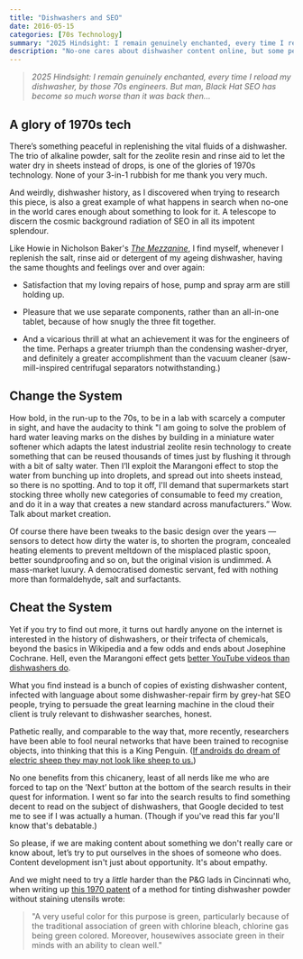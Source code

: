 ```yaml
---
title: "Dishwashers and SEO"
date: 2016-05-15
categories: [70s Technology]
summary: "2025 Hindsight: I remain genuinely enchanted, every time I reload my dishwasher, by those 70s engineers. But man, Black Hat SEO has become *so* much worse than it was back then..."
description: "No-one cares about dishwasher content online, but some people pretend to."
--- 
```


> _2025 Hindsight: I remain genuinely enchanted, every time I reload my dishwasher, by those 70s engineers. But man, Black Hat SEO has become *so* much worse than it was back then..._

## A glory of 1970s tech
There’s something peaceful in replenishing the vital fluids of a dishwasher. The trio of alkaline powder, salt for the zeolite resin and rinse aid to let the water dry in sheets instead of drops, is one of the glories of 1970s technology. None of your 3-in-1 rubbish for me thank you very much. 

And weirdly, dishwasher history, as I discovered when trying to research this piece, is also a great example of what happens in search when no-one in the world cares enough about something to look for it. A telescope to discern the cosmic background radiation of SEO in all its impotent splendour.

Like Howie in Nicholson Baker's [_The Mezzanine_](https://en.wikipedia.org/wiki/The_Mezzanine), I find myself, whenever I replenish the salt, rinse aid or detergent of my ageing dishwasher, having the same thoughts and feelings over and over again:

- Satisfaction that my loving repairs of hose, pump and spray arm are still holding up.

- Pleasure that we use separate components, rather than an all-in-one tablet, because of how snugly the three fit together. 

- And a vicarious thrill at what an achievement it was for the engineers of the time. Perhaps a greater triumph than the condensing washer-dryer, and definitely a greater accomplishment than the vacuum cleaner (saw-mill-inspired centrifugal separators notwithstanding.)

## Change the System
How bold, in the run-up to the 70s, to be in a lab with scarcely a computer in sight, and have the audacity to think "I am going to solve the problem of hard water leaving marks on the dishes by building in a miniature water softener which adapts the latest industrial zeolite resin technology to create something that can be reused thousands of times just by flushing it through with a bit of salty water. Then I’ll exploit the Marangoni effect to stop the water from bunching up into droplets, and spread out into sheets instead, so there is no spotting. And to top it off, I'll demand that supermarkets start stocking three wholly new categories of consumable to feed my creation, and do it in a way that creates a new standard across manufacturers.” Wow. Talk about market creation.

Of course there have been tweaks to the basic design over the years — sensors to detect how dirty the water is, to shorten the program, concealed heating elements to prevent meltdown of the misplaced plastic spoon, better soundproofing and so on, but the original vision is undimmed. A mass-market luxury. A democratised domestic servant, fed with nothing more than formaldehyde, salt and surfactants.

## Cheat the System
Yet if you try to find out more, it turns out hardly anyone on the internet is interested in the history of dishwashers, or their trifecta of chemicals, beyond the basics in Wikipedia and a few odds and ends about Josephine Cochrane. Hell, even the Marangoni effect gets [better YouTube videos than dishwashers do][0].

What you find instead is a bunch of copies of existing dishwasher content, infected with language about some dishwasher-repair firm by grey-hat SEO people, trying to persuade the great learning machine in the cloud their client is truly relevant to dishwasher searches, honest. 

Pathetic really, and comparable to the way that, more recently, researchers have been able to fool neural networks that have been trained to recognise objects, into thinking that this is a King Penguin. ([If androids do dream of electric sheep they may not look like sheep to us.][1])

[0]: https://m.youtube.com/watch?v=tgrTbvSnE50
[1]: http://arxiv.org/pdf/1412.1897v1.pdf

No one benefits from this chicanery, least of all nerds like me who are forced to tap on the ’Next’ button at the bottom of the search results in their quest for information. I went so far into the search results to find something decent to read on the subject of dishwashers, that Google decided to test me to see if I was actually a human. (Though if you've read this far you'll know that's debatable.) 

So please, if we are making content about something we don't really care or know about, let’s try to put ourselves in the shoes of someone who does. Content development isn't just about opportunity. It's about empathy.

And we might need to try a _little_ harder than the P&G lads in Cincinnati who, when writing up [this 1970 patent][2] of a method for tinting dishwasher powder without staining utensils wrote:

> "A very useful color for this purpose is green, particularly because of the traditional association of green with chlorine bleach, chlorine gas being green colored. Moreover, housewives associate green in their minds with an ability to clean well."

[2]: https://www.google.com/patents/US3544473